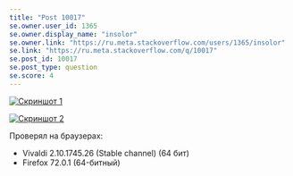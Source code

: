 ```yaml
---
title: "Post 10017"
se.owner.user_id: 1365
se.owner.display_name: "insolor"
se.owner.link: "https://ru.meta.stackoverflow.com/users/1365/insolor"
se.link: "https://ru.meta.stackoverflow.com/q/10017"
se.post_id: 10017
se.post_type: question
se.score: 4
---
```

<p><a href="https://i.stack.imgur.com/uZ3wj.png" rel="nofollow noreferrer"><img src="https://i.stack.imgur.com/uZ3wj.png" alt="Скриншот 1"></a></p>

<p><a href="https://i.stack.imgur.com/3FXCz.png" rel="nofollow noreferrer"><img src="https://i.stack.imgur.com/3FXCz.png" alt="Скриншот 2"></a></p>

<p>Проверял на браузерах:</p>

<ul>
<li>Vivaldi 2.10.1745.26 (Stable channel) (64 бит)</li>
<li>Firefox 72.0.1 (64-битный)</li>
</ul>
